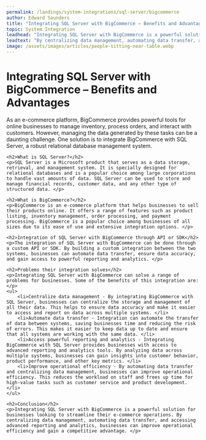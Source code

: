 ```yaml
---
permalink: /landings/system-integrations/sql-server/bigcommerce
author: Edward Saunders
title: "Integrating SQL Server with BigCommerce – Benefits and Advantages"
topic: System Integration
leadhead: "Integrating SQL Server with BigCommerce is a powerful solution for businesses looking to streamline their e-commerce operations"
leadtext: "By centralizing data management, automating data transfer, and accessing advanced reporting and analytics, businesses can improve operational efficiency and gain a competitive advantage."
image: /assets/images/articles/people-sitting-near-table.webp
---
```

<div class="arttext">	<h1>Integrating SQL Server with BigCommerce – Benefits and Advantages</h1>
	<p>As an e-commerce platform, BigCommerce provides powerful tools for online businesses to manage inventory, process orders, and interact with customers. However, managing the data generated by these tasks can be a daunting challenge. One solution is to integrate BigCommerce with SQL Server, a robust relational database management system. </p>

	<h2>What is SQL Server?</h2>
	<p>SQL Server is a Microsoft product that serves as a data storage, retrieval, and management system. It is specially designed for relational databases and is a popular choice among large corporations to handle vast amounts of data. SQL Server can be used to store and manage financial records, customer data, and any other type of structured data. </p>

	<h2>What is BigCommerce?</h2>
	<p>BigCommerce is an e-commerce platform that helps businesses to sell their products online. It offers a range of features such as product listing, inventory management, order processing, and payment processing. BigCommerce is a popular choice among businesses of all sizes due to its ease of use and extensive integration options. </p>

	<h2>Integration of SQL Server with BigCommerce through API or SDK</h2>
	<p>The integration of SQL Server with BigCommerce can be done through a custom API or SDK. By building a custom integration between the two systems, businesses can automate data transfer, ensure data accuracy, and gain access to powerful reporting and analytics. </p>

	<h2>Problems their integration solves</h2>
	<p>Integrating SQL Server with BigCommerce can solve a range of problems for businesses. Some of the benefits of this integration are:</p>
	<ul>
		<li>Centralize data management - By integrating BigCommerce with SQL Server, businesses can centralize the storage and management of all their data. This helps to ensure data accuracy and make it easier to access and report on data across multiple systems. </li>
		<li>Automate data transfer - Integration can automate the transfer of data between systems, saving businesses time and reducing the risk of errors. This makes it easier to keep data up to date and ensure that all systems are working with the same data. </li>
		<li>Access powerful reporting and analytics - Integrating BigCommerce with SQL Server provides businesses with access to advanced reporting and analytics tools. By analyzing data across multiple systems, businesses can gain insights into customer behavior, product performance, and other key metrics. </li>
		<li>Improve operational efficiency - By automating data transfer and centralizing data management, businesses can improve operational efficiency. This reduces the workload on staff and frees up time for high-value tasks such as customer service and product development. </li>
	</ul>

	<h2>Conclusion</h2>
	<p>Integrating SQL Server with BigCommerce is a powerful solution for businesses looking to streamline their e-commerce operations. By centralizing data management, automating data transfer, and accessing advanced reporting and analytics, businesses can improve operational efficiency and gain a competitive advantage. </p>
</div>